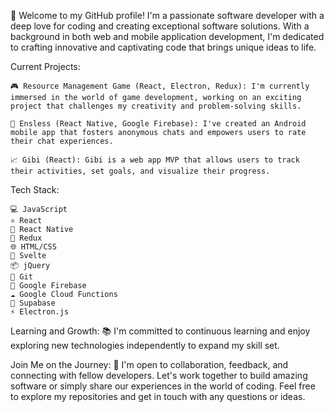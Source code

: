 👋 Welcome to my GitHub profile! I'm a passionate software developer with a deep love for coding and creating exceptional software solutions. With a background in both web and mobile application development, I'm dedicated to crafting innovative and captivating code that brings unique ideas to life.

Current Projects:

    🎮 Resource Management Game (React, Electron, Redux): I'm currently immersed in the world of game development, working on an exciting project that challenges my creativity and problem-solving skills.

    💬 Ensless (React Native, Google Firebase): I've created an Android mobile app that fosters anonymous chats and empowers users to rate their chat experiences.

    📈 Gibi (React): Gibi is a web app MVP that allows users to track their activities, set goals, and visualize their progress.

Tech Stack:

    💻 JavaScript
    ⚛️ React
    📱 React Native
    🔄 Redux
    🌐 HTML/CSS
    🔮 Svelte
    📦 jQuery
    🐙 Git
    🧪 Google Firebase
    ☁️ Google Cloud Functions
    🐘 Supabase
    ⚡ Electron.js

Learning and Growth:
📚 I'm committed to continuous learning and enjoy exploring new technologies independently to expand my skill set.

Join Me on the Journey:
🤝 I'm open to collaboration, feedback, and connecting with fellow developers. Let's work together to build amazing software or simply share our experiences in the world of coding. Feel free to explore my repositories and get in touch with any questions or ideas.

<!---
bukulele/bukulele is a ✨ special ✨ repository because its `README.md` (this file) appears on your GitHub profile.
You can click the Preview link to take a look at your changes.
--->
